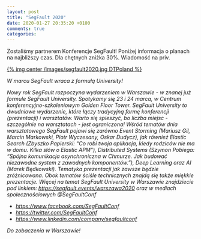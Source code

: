 ```yaml
---
layout: post
title: "SegFault 2020"
date: 2020-01-27 20:35:20 +0100
comments: true
categories: 
---
```

Zostaliśmy partnerem Konferencje SegFault! Poniżej informacja o planach na najbliższy czas. Dla chętnych zniżka 30%. Wiadomość na priv.

[{% img center /images/segfault2020.jpg DTPoland %}](https://segfault.events/warszawa2020)

<i>
W marcu SegFault wraca z formułą University!

Nowy rok SegFault rozpoczyna wydarzeniem w Warszawie - w znanej już formule SegFault University. Spotykamy się 23 i 24 marca, w Centrum konferencyjno-szkoleniowym Golden Floor Tower.
SegFault University to dwudniowe wydarzenie, które łączy tradycyjną formę konferencji (prezentacji) i warsztatów.
Warto się spieszyć, bo liczba miejsc - szczególnie na warsztatach - jest ograniczona!
Wśród tematów dnia warsztatowego SegFault pojawi się zarówno Event Storming (Mariusz Gil, Marcin Markowski, Piotr Wyczesany, Oskar Dudycz), jak również Elastic Search (Zbyszko Papierski: “Co robi twoja aplikacja, kiedy rodziców nie ma w domu. Kilka słów o Elastic APM”), Distributed Systems (Szymon Pobiega: “Spójna komunikacja asynchroniczna w Chmurze. Jak budować niezawodne system z zawodnych komponentów.”), Deep Learning oraz AI (Marek Będkowski).
Tematyka prezentacji jak zawsze będzie zróżnicowana. Obok tematów ściśle technicznych znajdą się także miękkie prezentacje.
Więcej na temat SegFault University w Warszawie znajdziecie pod linkiem: https://segfault.events/warszawa2020 oraz w mediach społecznościowych @SegFaultConf
<ul>
	<li><a href="https://www.facebook.com/SegFaultConf" target="_blank">https://www.facebook.com/SegFaultConf</a></li>
	<li><a href="https://twitter.com/SegFaultConf" target="_blank">https://twitter.com/SegFaultConf</a></li>
	<li><a href="https://www.linkedin.com/company/segfaultconf" target="_blank">https://www.linkedin.com/company/segfaultconf</a></li>
	</ul>
Do zobaczenia w Warszawie!
</i>